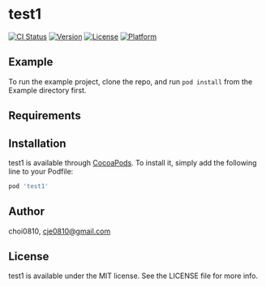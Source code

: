 # test1

[![CI Status](https://img.shields.io/travis/choi0810/test1.svg?style=flat)](https://travis-ci.org/choi0810/test1)
[![Version](https://img.shields.io/cocoapods/v/test1.svg?style=flat)](https://cocoapods.org/pods/test1)
[![License](https://img.shields.io/cocoapods/l/test1.svg?style=flat)](https://cocoapods.org/pods/test1)
[![Platform](https://img.shields.io/cocoapods/p/test1.svg?style=flat)](https://cocoapods.org/pods/test1)

## Example

To run the example project, clone the repo, and run `pod install` from the Example directory first.

## Requirements

## Installation

test1 is available through [CocoaPods](https://cocoapods.org). To install
it, simply add the following line to your Podfile:

```ruby
pod 'test1'
```

## Author

choi0810, cje0810@gmail.com

## License

test1 is available under the MIT license. See the LICENSE file for more info.
